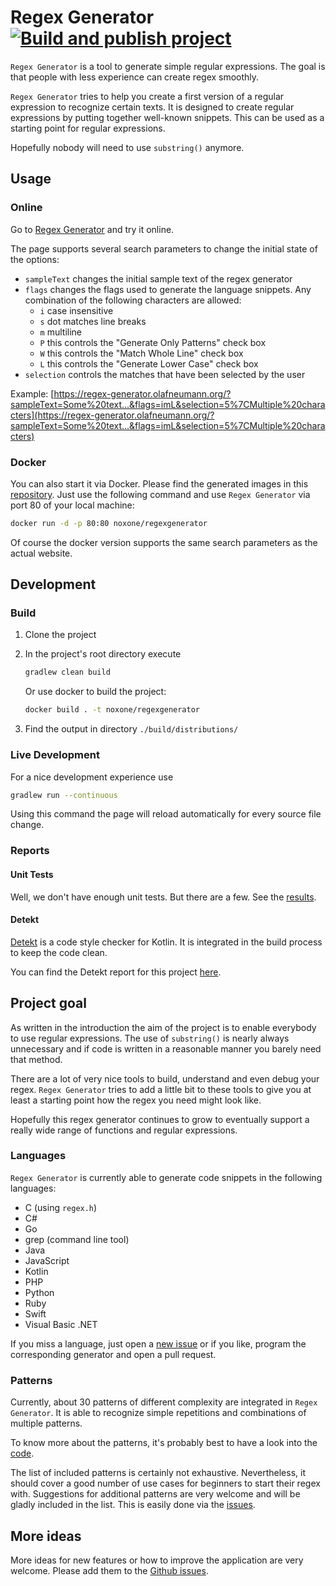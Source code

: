 # Regex Generator [![Build and publish project](https://github.com/noxone/regex-generator/actions/workflows/publish-project.yml/badge.svg)](https://github.com/noxone/regex-generator/actions/workflows/publish-project.yml)

``Regex Generator`` is a tool to generate simple regular expressions. The goal is that people with less experience can create regex smoothly.

``Regex Generator`` tries to help you create a first version of a regular expression to recognize certain texts. It is designed to create regular expressions by putting together well-known snippets. This can be used as a starting point for regular expressions.

Hopefully nobody will need to use ``substring()`` anymore.

## Usage

### Online

Go to [Regex Generator](https://regex-generator.olafneumann.org/) and try it online.

The page supports several search parameters to change the initial state of the options:

- ``sampleText`` changes the initial sample text of the regex generator
- ``flags`` changes the flags used to generate the language snippets. Any combination of the following characters are allowed:
  - ``i`` case insensitive
  - ``s`` dot matches line breaks
  - ``m`` multiline
  - ``P`` this controls the "Generate Only Patterns" check box
  - ``W`` this controls the "Match Whole Line" check box
  - ``L`` this controls the "Generate Lower Case" check box
- ``selection`` controls the matches that have been selected by the user
<!-- - ``capGroups`` controls the capturing groups that are created by the user -->

Example: [https://regex-generator.olafneumann.org/?sampleText=Some%20text...&flags=imL&selection=5%7CMultiple%20characters](https://regex-generator.olafneumann.org/?sampleText=Some%20text...&flags=imL&selection=5%7CMultiple%20characters)

### Docker

You can also start it via Docker. Please find the generated images in this [repository](https://hub.docker.com/r/noxone/regexgenerator). Just use the following command and use ``Regex Generator`` via port 80 of your local machine:

```bash
docker run -d -p 80:80 noxone/regexgenerator
```

Of course the docker version supports the same search parameters as the actual website.

## Development

### Build

1. Clone the project
2. In the project's root directory execute

   ```bash
   gradlew clean build
   ```

   Or use docker to build the project:

   ```bash
   docker build . -t noxone/regexgenerator
   ```

3. Find the output in directory ``./build/distributions/``

### Live Development

For a nice development experience use

```bash
gradlew run --continuous
```

Using this command the page will reload automatically for every source file change.

### Reports

#### Unit Tests

Well, we don't have enough unit tests. But there are a few. See the [results](https://regex-generator.olafneumann.org/reports/allTests).

#### Detekt

[Detekt](https://github.com/detekt/detekt) is a code style checker for Kotlin. It is integrated in the build process to keep the code clean.

You can find the Detekt report for this project [here](https://regex-generator.olafneumann.org/reports/detekt-main.html).

## Project goal

As written in the introduction the aim of the project is to enable everybody to use regular expressions. The use of ``substring()`` is nearly always unnecessary and if code is written in a reasonable manner you barely need that method.

There are a lot of very nice tools to build, understand and even debug your regex. ``Regex Generator`` tries to add a little bit to these tools to give you at least a starting point how the regex you need might look like.

Hopefully this regex generator continues to grow to eventually support a really wide range of functions and regular expressions.

### Languages

``Regex Generator`` is currently able to generate code snippets in the following languages:

- C (using `regex.h`)
- C#
- Go
- grep (command line tool)
- Java
- JavaScript
- Kotlin
- PHP
- Python
- Ruby
- Swift
- Visual Basic .NET

If you miss a language, just open a [new issue](https://github.com/noxone/regex-generator/issues/new?assignees=&labels=New+language&template=add-programming-language.md&title=) or if you like, program the corresponding generator and open a pull request.

### Patterns

Currently, about 30 patterns of different complexity are integrated in ``Regex Generator``. It is able to recognize simple repetitions and combinations of multiple patterns.

To know more about the patterns, it's probably best to have a look into the [code](https://github.com/noxone/regex-generator/blob/main/src/main/kotlin/org/olafneumann/regex/generator/recognizer/RecognizerRegistry.kt).

The list of included patterns is certainly not exhaustive. Nevertheless, it should cover a good number of use cases for beginners to start their regex with. Suggestions for additional patterns are very welcome and will be gladly included in the list. This is easily done via the [issues](https://github.com/noxone/regex-generator/issues/new?assignees=&labels=&template=add-pattern.md&title=).

## More ideas

More ideas for new features or how to improve the application are very welcome. Please add them to the [Github issues](https://github.com/noxone/regex-generator/issues).
